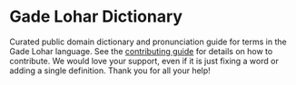 
# Gade Lohar Dictionary

Curated public domain dictionary and pronunciation guide for terms in the Gade Lohar language. See the [contributing guide](https://github.com/drumworkteam/term/blob/make/.github/contributing.md) for details on how to contribute. We would love your support, even if it is just fixing a word or adding a single definition. Thank you for all your help!